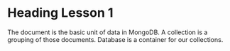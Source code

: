 # Heading Lesson 1

The document is the basic unit of data in MongoDB.
A collection is a grouping of those documents.
Database is a container for our collections.